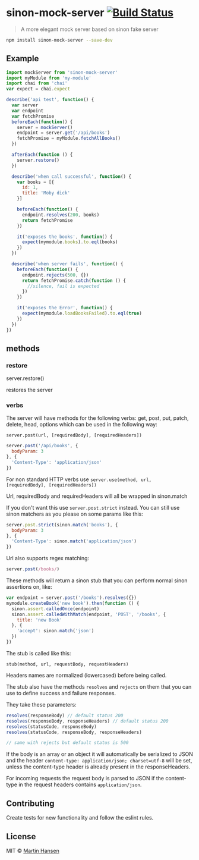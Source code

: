 # sinon-mock-server [![Build Status](https://travis-ci.org/mokkabonna/sinon-mock-server.svg?branch=master)](https://travis-ci.org/mokkabonna/sinon-mock-server)


> A more elegant mock server based on sinon fake server

```bash
npm install sinon-mock-server --save-dev
```

## Example
```js
import mockServer from 'sinon-mock-server'
import myModule from 'my-module'
import chai from 'chai'
var expect = chai.expect

describe('api test', function() {
  var server
  var endpoint
  var fetchPromise
  beforeEach(function() {
    server = mockServer()
    endpoint = server.get('/api/books')
    fetchPromise = myModule.fetchAllBooks()
  })

  afterEach(function () {
    server.restore()
  })

  describe('when call successful', function() {
    var books = [{
      id: 1,
      title: 'Moby dick'
    }]

    beforeEach(function() {
      endpoint.resolves(200, books)
      return fetchPromise
    })

    it('exposes the books', function() {
      expect(mymodule.books).to.eql(books)
    })
  })

  describe('when server fails', function() {
    beforeEach(function() {
      endpoint.rejects(500, {})
      return fetchPromise.catch(function () {
        //silence, fail is expected
      })
    })

    it('exposes the Error', function() {
      expect(mymodule.loadBooksFailed).to.eql(true)
    })
  })
})
```

## methods

### restore

server.restore()

restores the server

### verbs

The server will have methods for the following verbs: get, post, put, patch, delete, head, options which can be used in the following way:

`server.post(url, [requiredBody], [requiredHeaders])`

```js
server.post('/api/books', {
  bodyParam: 3
}, {
  'Content-Type': 'application/json'
})
```

For non standard HTTP verbs use `server.use(method, url, [requiredBody], [requiredHeaders])`

Url, requiredBody and requiredHeaders will all be wrapped in sinon.match

If you don't want this use `server.post.strict` instead. You can still use sinon matchers as you please on some params like this:

```js
server.post.strict(sinon.match('books'), {
  bodyParam: 3
}, {
  'Content-Type': sinon.match('application/json')
})
```

Url also supports regex matching:

```js
server.post(/books/)
```

These methods will return a sinon stub that you can perform normal sinon assertions on, like:

```js
var endpoint = server.post('/books').resolves({})
mymodule.createBook('new book').then(function () {
  sinon.assert.calledOnce(endpoint)
  sinon.assert.calledWithMatch(endpoint, 'POST', '/books', {
    title: 'new Book'
  }, {
    'accept': sinon.match('json')
  })
})
```

The stub is called like this:

`stub(method, url, requestBody, requestHeaders)`

Headers names are normalized (lowercased) before being called.

The stub also have the methods `resolves` and `rejects` on them that you can use to define success and failure responses.

They take these parameters:

```js
resolves(responseBody) // default status 200
resolves(responseBody, responseHeaders) // default status 200
resolves(statusCode, responseBody)
resolves(statusCode, responseBody, responseHeaders)

// same with rejects but default status is 500
```

If the body is an array or an object it will automatically be serialized to JSON and the header `content-type: application/json; charset=utf-8` will be set, unless the content-type header is already present in the responseHeaders.

For incoming requests the request body is parsed to JSON if the content-type in the request headers contains `application/json`.


## Contributing

Create tests for new functionality and follow the eslint rules.

## License

MIT © [Martin Hansen](http://martinhansen.com)
